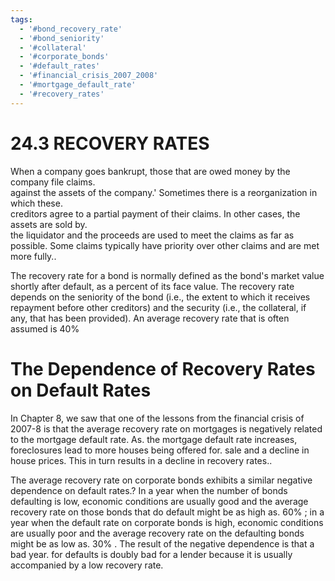 ```yaml
---
tags:
  - '#bond_recovery_rate'
  - '#bond_seniority'
  - '#collateral'
  - '#corporate_bonds'
  - '#default_rates'
  - '#financial_crisis_2007_2008'
  - '#mortgage_default_rate'
  - '#recovery_rates'
---
```

# 24.3 RECOVERY RATES  

When a company goes bankrupt, those that are owed money by the company file claims.   
against the assets of the company.' Sometimes there is a reorganization in which these.   
creditors agree to a partial payment of their claims. In other cases, the assets are sold by.   
the liquidator and the proceeds are used to meet the claims as far as possible. Some claims typically have priority over other claims and are met more fully..  

The recovery rate for a bond is normally defined as the bond's market value shortly after default, as a percent of its face value. The recovery rate depends on the seniority of the bond (i.e., the extent to which it receives repayment before other creditors) and the security (i.e., the collateral, if any, that has been provided). An average recovery rate that is often assumed is $40\%$  

# The Dependence of Recovery Rates on Default Rates  

In Chapter 8, we saw that one of the lessons from the financial crisis of 2007-8 is that the average recovery rate on mortgages is negatively related to the mortgage default rate. As. the mortgage default rate increases, foreclosures lead to more houses being offered for. sale and a decline in house prices. This in turn results in a decline in recovery rates..  

The average recovery rate on corporate bonds exhibits a similar negative dependence on default rates.? In a year when the number of bonds defaulting is low, economic conditions are usually good and the average recovery rate on those bonds that do default might be as high as. $60\%$ ; in a year when the default rate on corporate bonds is high, economic conditions are usually poor and the average recovery rate on the defaulting bonds might be as low as. $30\%$ . The result of the negative dependence is that a bad year. for defaults is doubly bad for a lender because it is usually accompanied by a low recovery rate.  
